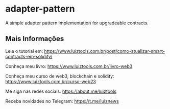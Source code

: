 # adapter-pattern
A simple adapter pattern implementation for upgradeable contracts.

## Mais Informações

Leia o tutorial em: https://www.luiztools.com.br/post/como-atualizar-smart-contracts-em-solidity/

Conheça meu livro: https://www.luiztools.com.br/livro-web3

Conheça meu curso de web3, blockchain e solidity: https://www.luiztools.com.br/curso-web23

Me siga nas redes sociais: https://about.me/luiztools

Receba novidades no Telegram: https://t.me/luiznews
